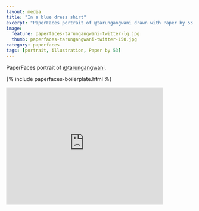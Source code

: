 ```yaml
---
layout: media
title: "In a blue dress shirt"
excerpt: "PaperFaces portrait of @tarungangwani drawn with Paper by 53 on an iPad."
image: 
  feature: paperfaces-tarungangwani-twitter-lg.jpg
  thumb: paperfaces-tarungangwani-twitter-150.jpg
category: paperfaces
tags: [portrait, illustration, Paper by 53]
---
```


PaperFaces portrait of [@tarungangwani](http://twitter.com/tarungangwani).

{% include paperfaces-boilerplate.html %}

<iframe width="420" height="315" src="http://www.youtube.com/embed/1Q6fjg5G_GA" frameborder="0"> </iframe>